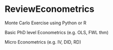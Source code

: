 # ReviewEconometrics
Monte Carlo Exercise using Python or R

Basic PhD level Econometrics (e.g. OLS, FWL thm)

Micro Econometrics (e.g. IV, DID, RD)
